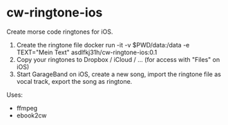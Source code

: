 # cw-ringtone-ios
Create morse code ringtones for iOS.

1. Create the ringtone file
    docker run -it -v $PWD/data:/data -e TEXT="Mein Text" asdlfkj31h/cw-ringtone-ios:0.1
2. Copy your ringtones to Dropbox / iCloud / ... (for access with "Files" on iOS)
3. Start GarageBand on iOS, create a new song, import the ringtone file as vocal track, export the song as ringtone.

Uses:
- ffmpeg
- ebook2cw

